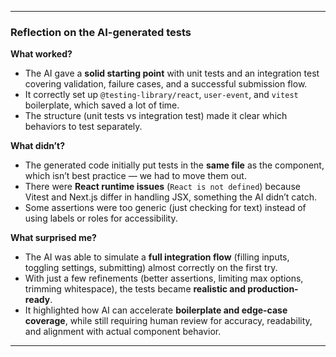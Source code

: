 
---

### Reflection on the AI-generated tests

**What worked?**

* The AI gave a **solid starting point** with unit tests and an integration test covering validation, failure cases, and a successful submission flow.
* It correctly set up `@testing-library/react`, `user-event`, and `vitest` boilerplate, which saved a lot of time.
* The structure (unit tests vs integration test) made it clear which behaviors to test separately.

**What didn’t?**

* The generated code initially put tests in the **same file** as the component, which isn’t best practice — we had to move them out.
* There were **React runtime issues** (`React is not defined`) because Vitest and Next.js differ in handling JSX, something the AI didn’t catch.
* Some assertions were too generic (just checking for text) instead of using labels or roles for accessibility.

**What surprised me?**

* The AI was able to simulate a **full integration flow** (filling inputs, toggling settings, submitting) almost correctly on the first try.
* With just a few refinements (better assertions, limiting max options, trimming whitespace), the tests became **realistic and production-ready**.
* It highlighted how AI can accelerate **boilerplate and edge-case coverage**, while still requiring human review for accuracy, readability, and alignment with actual component behavior.

---


